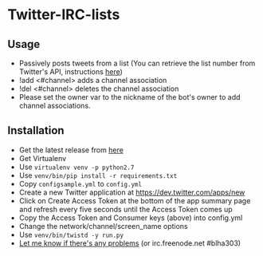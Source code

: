 Twitter-IRC-lists
=================

Usage
-----

* Passively posts tweets from a list (You can retrieve the list number from Twitter's API, instructions [here](https://github.com/blha303/Twitter-IRC-lists/issues/1))
* !add <screenname> <#channel> adds a channel association
* !del <#channel> deletes the channel association
* Please set the owner var to the nickname of the bot's owner to add channel associations.

Installation
------------

* Get the latest release from [here](https://github.com/blha303/Twitter-IRC-Bridge/releases)
* Get Virtualenv
* Use `virtualenv venv -p python2.7`
* Use `venv/bin/pip install -r requirements.txt`
* Copy `configsample.yml` to `config.yml`
* Create a new Twitter application at https://dev.twitter.com/apps/new
* Click on Create Access Token at the bottom of the app summary page and refresh every five seconds until the Access Token comes up
* Copy the Access Token and Consumer keys (above) into config.yml
* Change the network/channel/screen_name options
* Use `venv/bin/twistd -y run.py`
* [Let me know if there's any problems](https://github.com/blha303/Twitter-IRC-lists/issues) (or irc.freenode.net #blha303)
